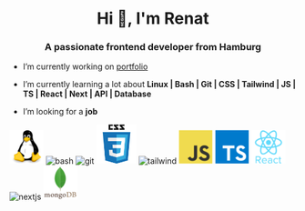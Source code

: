 <h1 align="center">Hi 👋, I'm Renat</h1>
<h3 align="center">A passionate frontend developer from Hamburg</h3>

- I’m currently working on [portfolio](https://khambazarov-portfolio.netlify.app/)

- I’m currently learning a lot about **Linux | Bash | Git | CSS | Tailwind | JS | TS | React | Next | API | Database**

- I’m looking for a **job**

<p align="left">
    <img src="https://raw.githubusercontent.com/devicons/devicon/master/icons/linux/linux-original.svg" alt="linux" width="60"/> 
    <img src="https://runcode-app-public.s3.amazonaws.com/images/bash-shell-script-online-editor-compiler.original.png" alt="bash" width="60"/> 
    <img src="https://www.vectorlogo.zone/logos/git-scm/git-scm-icon.svg" alt="git" width="60"/> 
    <img src="https://raw.githubusercontent.com/devicons/devicon/master/icons/css3/css3-original-wordmark.svg" alt="css3" width="70"/> 
    <img src="https://www.vectorlogo.zone/logos/tailwindcss/tailwindcss-icon.svg" alt="tailwind" width="70"/> 
    <img src="https://raw.githubusercontent.com/devicons/devicon/master/icons/javascript/javascript-original.svg" alt="javascript" width="60"/> 
    <img src="https://raw.githubusercontent.com/devicons/devicon/master/icons/typescript/typescript-original.svg" alt="typescript" width="60"/> 
    <img src="https://raw.githubusercontent.com/devicons/devicon/master/icons/react/react-original-wordmark.svg" alt="react" width="60"/> 
    <img src="https://images.ctfassets.net/piwi0eufbb2g/2tanwYlvc27w41e445XOhk/2f4133ef0c0972f1feef02a2d8dc590e/nextjs.jpeg?w=1200&h=630" alt="nextjs" width="130"/> 
    <img src="https://raw.githubusercontent.com/devicons/devicon/master/icons/mongodb/mongodb-original-wordmark.svg" alt="mongodb" width="60"/>
</p>
